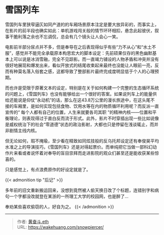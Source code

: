 # 雪国列车


雪国列车里狭窄逼仄如同产道的的车厢场景原本注定是要大放异彩的，而事实上，在影片的前半段也确实如此：单机游戏闯关般的情节环环相扣，悬念此起彼伏，叙事干脆利落之余也不忘调侃，总会有几个镜头让人会心一笑。 


电影前半部分尿点并不多，但是奉导在之后表现得似乎有些“力不从心”和“水土不服”，感觉并不能完全承载原本构思宏大的脚本设定：先前硕果仅存的黑色幽默基本上可以说是冰消雪融，完全不见踪影。而一直竭力铺设的人物矛盾和冲突并没有很好地展现和爆发出来，看似开放式的结尾收束起来最终也没能让人眼前一亮，反而有种莫名落入俗套之感，这都导致了整部影片最终完成度明显低于个人的心理预期。


而也许是受限于原著文本的设定，特别是在关于如何构建一个完整的生态循环系统的问题上，《雪国列车》也没有能够给出一个很好的答案。如果说列车上的能量供给还能说是仰仗“永动机”的话，那么在这43.8万公里的漫长旅途中，在这头尾不接的车厢里，是如何实现包括食物、饮用水等在内的物质循环利用呢？而反派一直宣传的“ 每个人都有自己的位置，人生来就要各司其职 ”的精神内核——位置和平衡理论，则表现得过于直白反而流于形式。此外，影片不时穿插出现一些比如说像是威权统治下的社会“零道德”状态的政治影射，大都也只是停留在浅谈辄止，而并非剧情主线内核。 


但无论如何，瑕不掩瑜，至少看在精致如同炫技般的反乌托邦设定还有奉俊昊平均水准之上的导演技巧，《雪国列车》还是对得起票价。而单纯把它当做一部科幻动作片来看或者说怀着对奉导的盲目崇拜而走进影院的观众们甚至还是能收获某些惊喜的。 


只是感觉上，有点浪费原作的好设定就是了。

{{< admonition tip "后记" >}}

多年前的旧文重新搬运回来，没想到竟然被人偷天换日改了个标题，连错别字和病句一个字都没改就登在某浙的一所理工大学的校园网，也是醉了…

奉劝某些喜欢偷窃的人，好自为之。
{{< /admonition >}}

---

> 作者: [黄奋斗.eth](https://wakehuang.com/about)  
> URL: https://wakehuang.com/snowpiercer/  

